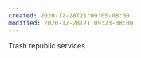 ```yaml
---
created: 2020-12-28T21:09:05-08:00
modified: 2020-12-28T21:09:23-08:00
---
```


Trash republic services